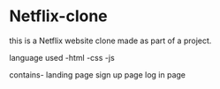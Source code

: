 # Netflix-clone
this is a Netflix website clone made as part of a project.

language used
-html
-css
-js

contains-
  landing page
  sign up page
  log in page
